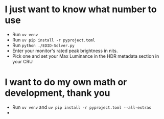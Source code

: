 # I just want to know what number to use
- Run `uv venv` 
- Run `uv pip install -r pyproject.toml`
- Run `python ./EDID-Solver.py`
- Enter your monitor's rated peak brightness in nits.
- Pick one and set your Max Luminance in the HDR metadata section in your CRU

# I want to do my own math or development, thank you
- Run `uv venv` and `uv pip install -r pyproject.toml --all-extras`
- 